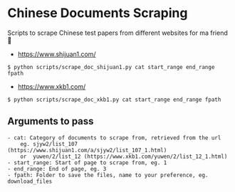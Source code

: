 # Chinese Documents Scraping
Scripts to scrape Chinese test papers from different websites for ma friend :chicken:


* https://www.shijuan1.com/

```
$ python scripts/scrape_doc_shijuan1.py cat start_range end_range fpath
```

* https://www.xkb1.com/

```
$ python scripts/scrape_doc_xkb1.py cat start_range end_range fpath
```

## Arguments to pass
```
- cat: Category of documents to scrape from, retrieved from the url 
    eg. sjyw2/list_107 (https://www.shijuan1.com/a/sjyw2/list_107_1.html)
    or  yuwen/2/list_12 (https://www.xkb1.com/yuwen/2/list_12_1.html)  
- start_range: Start of page to scrape from, eg. 1
- end_range: End of page, eg. 3
- fpath: Folder to save the files, name to your preference, eg. download_files
```

